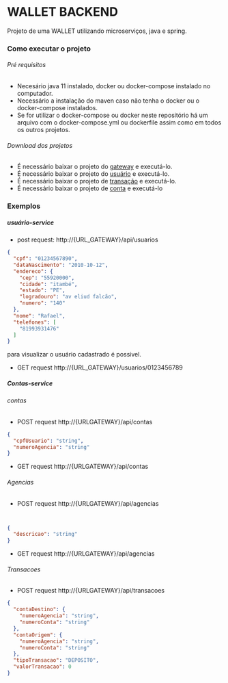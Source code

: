 # WALLET BACKEND

Projeto de uma WALLET utilizando microserviços, java e spring.


### Como executar o projeto

###### Pré requisitos

* Necesário java 11 instalado, docker ou docker-compose instalado no computador.
* Necessário a instalação do maven caso não tenha o docker ou o docker-compose instalados.
* Se for utilizar o docker-compose ou docker neste repositório há um arquivo com o docker-compose.yml ou dockerfile assim como em todos os outros projetos.


###### Download dos projetos
* É necessário baixar o projeto do [gateway](https://github.com/RafaelMatheus/gateway-api-wallet) e executá-lo.
* É necessário baixar o projeto do [usuário](https://github.com/RafaelMatheus/usuario-service) e executá-lo.
* É necessário baixar o projeto de [transação](https://github.com/RafaelMatheus/transacao-service) e executá-lo. 
* É necessário baixar o projeto de [conta](https://github.com/RafaelMatheus/account-service) e executá-lo

### Exemplos

##### usuário-service

* post request: http://{URL_GATEWAY}/api/usuarios

```json
{
  "cpf": "01234567890",
  "dataNascimento": "2010-10-12",
  "endereco": {
    "cep": "55920000",
    "cidade": "itambé",
    "estado": "PE",
    "logradouro": "av eliud falcão",
    "numero": "140"
  },
  "nome": "Rafael",
  "telefones": [
    "81993931476"
  ]
}
```

para visualizar o usuário cadastrado é possivel.
* GET request http://{URL_GATEWAY}/usuarios/0123456789


##### Contas-service

###### contas
* POST request http://{URLGATEWAY}/api/contas

``` json 
{
  "cpfUsuario": "string",
  "numeroAgencia": "string"
}
```
* GET request http://{URLGATEWAY}/api/contas

###### Agencias
* POST request http://{URLGATEWAY}/api/agencias

``` json 


{
  "descricao": "string"
}

```
* GET request http://{URLGATEWAY}/api/agencias

###### Transacoes

* POST request http://{URLGATEWAY}/api/transacoes

``` json 
{
  "contaDestino": {
    "numeroAgencia": "string",
    "numeroConta": "string"
  },
  "contaOrigem": {
    "numeroAgencia": "string",
    "numeroConta": "string"
  },
  "tipoTransacao": "DEPOSITO",
  "valorTransacao": 0
}

```
